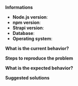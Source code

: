 <!-- ⚠️ If you do not respect this template your issue will be closed. -->

<!-- =============================================================================== -->
<!-- ⚠️ If you are not using the current Strapi release, you will be asked to update. -->
<!-- Please see the wiki for guides on upgrading to the latest release. -->
<!-- =============================================================================== -->

<!-- ⚠️ Make sure to browse the opened and closed issues before submitting your issue. -->

<!-- ⚠️ Before writing your issue make sure you are using:-->
<!-- Node 10.x.x -->
<!-- npm 6.x.x -->

**Informations**
- **Node.js version**: 
- **npm version**: 
- **Strapi version**: <!-- Please make sure you are on the latest version -->
- **Database**: 
- **Operating system**: 


**What is the current behavior?**



**Steps to reproduce the problem**



**What is the expected behavior?**



**Suggested solutions**
